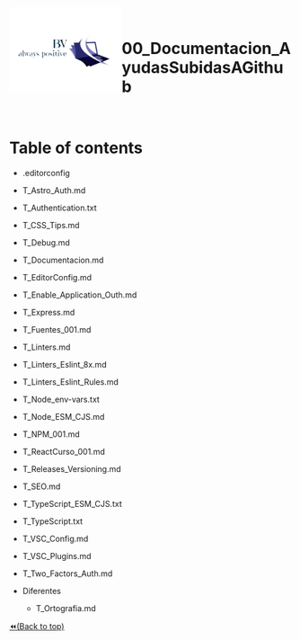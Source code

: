<div>
	<div>
		<img src=https://raw.githubusercontent.com/Byron2016/00_forImages/main/images/Logo_01_00.png align=left alt=MyLogo width=200>
	</div>
	&nbsp;
	<div>
		<h1>00_Documentacion_AyudasSubidasAGithub</h1>
	</div>
</div>

&nbsp;

# Table of contents

- .editorconfig
- T_Astro_Auth.md
- T_Authentication.txt
- T_CSS_Tips.md
- T_Debug.md
- T_Documentacion.md
- T_EditorConfig.md
- T_Enable_Application_Outh.md
- T_Express.md
- T_Fuentes_001.md
- T_Linters.md
- T_Linters_Eslint_8x.md
- T_Linters_Eslint_Rules.md
- T_Node_env-vars.txt
- T_Node_ESM_CJS.md
- T_NPM_001.md
- T_ReactCurso_001.md
- T_Releases_Versioning.md
- T_SEO.md
- T_TypeScript_ESM_CJS.txt
- T_TypeScript.txt
- T_VSC_Config.md
- T_VSC_Plugins.md
- T_Two_Factors_Auth.md

- Diferentes
  - T_Ortografia.md

[⏪(Back to top)](#table-of-contents)
